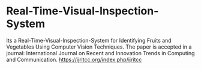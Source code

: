 # Real-Time-Visual-Inspection-System
Its a Real-Time-Visual-Inspection-System for Identifying Fruits and Vegetables Using Computer Vision Techniques.
The paper is accepted in a journal:
International Journal on Recent and Innovation Trends in Computing and Communication.
https://ijritcc.org/index.php/ijritcc
